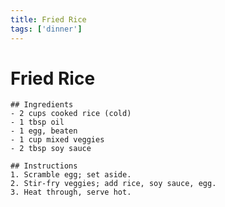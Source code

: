 ```yaml
---
title: Fried Rice
tags: ['dinner']
---
```


# Fried Rice


    ## Ingredients
    - 2 cups cooked rice (cold)  
    - 1 tbsp oil  
    - 1 egg, beaten  
    - 1 cup mixed veggies  
    - 2 tbsp soy sauce  

    ## Instructions
    1. Scramble egg; set aside.  
    2. Stir‑fry veggies; add rice, soy sauce, egg.  
    3. Heat through, serve hot.

